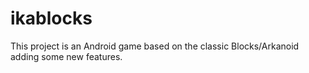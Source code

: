 ikablocks
=========

This project is an Android game based on the classic Blocks/Arkanoid adding some new features.
